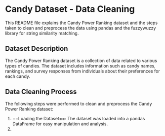 # Candy Dataset - Data Cleaning
This README file explains the Candy Power Ranking dataset and the steps taken to clean and preprocess the data using pandas and the fuzzywuzzy library for string similarity matching.
## Dataset Description
The Candy Power Ranking dataset is a collection of data related to various types of candies. The dataset includes information such as candy names, rankings, and survey responses from individuals about their preferences for each candy.
## Data Cleaning Process
The following steps were performed to clean and preprocess the Candy Power Ranking dataset:
1. ==Loading the Dataset==: The dataset was loaded into a pandas DataFrame for easy manipulation and analysis.
2. 


